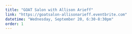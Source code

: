 ```yaml
---
title: "GOAT Salon with Allison Arieff"
link: "https://goatsalon-allisonarieff.eventbrite.com"
datetime: "Wednesday, September 20, 6:30-8:30pm"
order: 1
---
```

